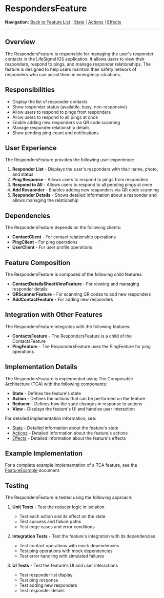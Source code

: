 # RespondersFeature

**Navigation:** [Back to Feature List](../../FeatureList.md) | [State](State.md) | [Actions](Actions.md) | [Effects](Effects.md)

---

## Overview

The RespondersFeature is responsible for managing the user's responder contacts in the LifeSignal iOS application. It allows users to view their responders, respond to pings, and manage responder relationships. The feature is designed to help users maintain their safety network of responders who can assist them in emergency situations.

## Responsibilities

- Display the list of responder contacts
- Show responder status (available, busy, non-responsive)
- Allow users to respond to pings from responders
- Allow users to respond to all pings at once
- Enable adding new responders via QR code scanning
- Manage responder relationship details
- Show pending ping count and notifications

## User Experience

The RespondersFeature provides the following user experience:

1. **Responder List** - Displays the user's responders with their name, photo, and status
2. **Ping Response** - Allows users to respond to pings from responders
3. **Respond to All** - Allows users to respond to all pending pings at once
4. **Add Responder** - Enables adding new responders via QR code scanning
5. **Responder Details** - Shows detailed information about a responder and allows managing the relationship

## Dependencies

The RespondersFeature depends on the following clients:

- **ContactClient** - For contact relationship operations
- **PingClient** - For ping operations
- **UserClient** - For user profile operations

## Feature Composition

The RespondersFeature is composed of the following child features:

- **ContactDetailsSheetViewFeature** - For viewing and managing responder details
- **QRScannerFeature** - For scanning QR codes to add new responders
- **AddContactFeature** - For adding new responders

## Integration with Other Features

The RespondersFeature integrates with the following features:

- **ContactsFeature** - The RespondersFeature is a child of the ContactsFeature
- **PingFeature** - The RespondersFeature uses the PingFeature for ping operations

## Implementation Details

The RespondersFeature is implemented using The Composable Architecture (TCA) with the following components:

- **State** - Defines the feature's state
- **Action** - Defines the actions that can be performed on the feature
- **Reducer** - Defines how the state changes in response to actions
- **View** - Displays the feature's UI and handles user interaction

For detailed implementation information, see:

- [State](State.md) - Detailed information about the feature's state
- [Actions](Actions.md) - Detailed information about the feature's actions
- [Effects](Effects.md) - Detailed information about the feature's effects

## Example Implementation

For a complete example implementation of a TCA feature, see the [FeatureExample](../../Examples/FeatureExample.md) document.

## Testing

The RespondersFeature is tested using the following approach:

1. **Unit Tests** - Test the reducer logic in isolation
   - Test each action and its effect on the state
   - Test success and failure paths
   - Test edge cases and error conditions

2. **Integration Tests** - Test the feature's integration with its dependencies
   - Test contact operations with mock dependencies
   - Test ping operations with mock dependencies
   - Test error handling with simulated failures

3. **UI Tests** - Test the feature's UI and user interactions
   - Test responder list display
   - Test ping response
   - Test adding new responders
   - Test responder details
